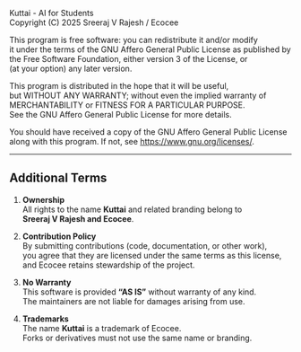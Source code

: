 Kuttai - AI for Students  
Copyright (C) 2025  Sreeraj V Rajesh / Ecocee

This program is free software: you can redistribute it and/or modify  
it under the terms of the GNU Affero General Public License as published by  
the Free Software Foundation, either version 3 of the License, or  
(at your option) any later version.

This program is distributed in the hope that it will be useful,  
but WITHOUT ANY WARRANTY; without even the implied warranty of  
MERCHANTABILITY or FITNESS FOR A PARTICULAR PURPOSE.  
See the GNU Affero General Public License for more details.

You should have received a copy of the GNU Affero General Public License  
along with this program.  If not, see <https://www.gnu.org/licenses/>.

---

## Additional Terms

1. **Ownership**  
   All rights to the name **Kuttai** and related branding belong to  
   **Sreeraj V Rajesh and Ecocee**.  

2. **Contribution Policy**  
   By submitting contributions (code, documentation, or other work),  
   you agree that they are licensed under the same terms as this license,  
   and Ecocee retains stewardship of the project.  

3. **No Warranty**  
   This software is provided **“AS IS”** without warranty of any kind.  
   The maintainers are not liable for damages arising from use.  

4. **Trademarks**  
   The name **Kuttai** is a trademark of Ecocee.  
   Forks or derivatives must not use the same name or branding.  